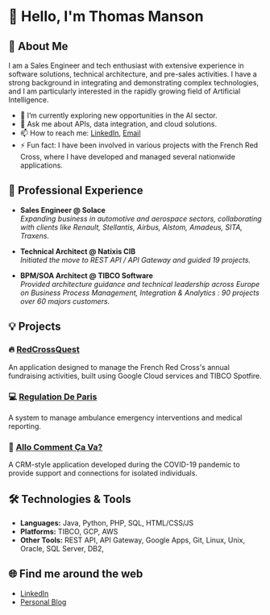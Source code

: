 # 👋 Hello, I'm Thomas Manson

## 🚀 About Me

I am a Sales Engineer and tech enthusiast with extensive experience in software solutions, technical architecture, and pre-sales activities. I have a strong background in integrating and demonstrating complex technologies, and I am particularly interested in the rapidly growing field of Artificial Intelligence.

- 🔭 I’m currently exploring new opportunities in the AI sector.
- 💬 Ask me about APIs, data integration, and cloud solutions.
- 📫 How to reach me: [LinkedIn](https://linkedin.com/in/mansonthomas), [Email](mailto:cv@mansonthomas.com)
- ⚡ Fun fact: I have been involved in various projects with the French Red Cross, where I have developed and managed several nationwide applications.

## 💼 Professional Experience

- **Sales Engineer @ Solace**  
  *Expanding business in automotive and aerospace sectors, collaborating with clients like Renault, Stellantis, Airbus, Alstom, Amadeus, SITA, Traxens.*

- **Technical Architect @ Natixis CIB**  
  *Initiated the move to REST API / API Gateway and guided 19 projects.*

- **BPM/SOA Architect @ TIBCO Software**  
  *Provided architecture guidance and technical leadership across Europe on Business Process Management, Integration & Analytics : 90 projects over 60 majors customers.*

## 💡 Projects

### 🔥 [RedCrossQuest](https://github.com/dev-mansonthomas/RedCrossQuest)
An application designed to manage the French Red Cross's annual fundraising activities, built using Google Cloud services and TIBCO Spotfire.

### 💻 [Regulation De Paris](https://github.com/dev-mansonthomas/RegulationDeParis)
A system to manage ambulance emergency interventions and medical reporting.

### 📱 [Allo Comment Ça Va?](https://github.com/dev-mansonthomas/AlloCommentCaVa)
A CRM-style application developed during the COVID-19 pandemic to provide support and connections for isolated individuals.

## 🛠️ Technologies & Tools

- **Languages:** Java, Python, PHP, SQL, HTML/CSS/JS
- **Platforms:** TIBCO, GCP, AWS
- **Other Tools:** REST API, API Gateway, Google Apps, Git, Linux, Unix, Oracle, SQL Server, DB2, 

## 🌐 Find me around the web

- [LinkedIn](https://linkedin.com/in/mansonthomas)
- [Personal Blog]([https://blog.mansonthomas.com/](https://blog.mansonthomas.com/))

